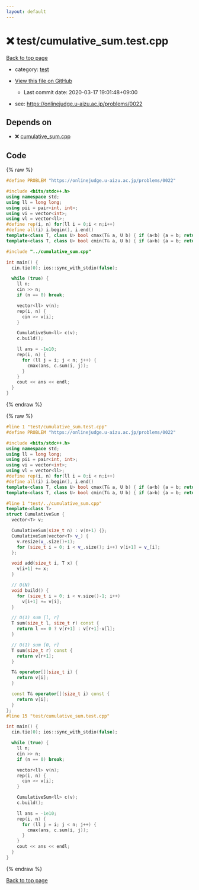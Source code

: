 ```yaml
---
layout: default
---
```


<!-- mathjax config similar to math.stackexchange -->
<script type="text/javascript" async
  src="https://cdnjs.cloudflare.com/ajax/libs/mathjax/2.7.5/MathJax.js?config=TeX-MML-AM_CHTML">
</script>
<script type="text/x-mathjax-config">
  MathJax.Hub.Config({
    TeX: { equationNumbers: { autoNumber: "AMS" }},
    tex2jax: {
      inlineMath: [ ['$','$'] ],
      processEscapes: true
    },
    "HTML-CSS": { matchFontHeight: false },
    displayAlign: "left",
    displayIndent: "2em"
  });
</script>

<script type="text/javascript" src="https://cdnjs.cloudflare.com/ajax/libs/jquery/3.4.1/jquery.min.js"></script>
<script src="https://cdn.jsdelivr.net/npm/jquery-balloon-js@1.1.2/jquery.balloon.min.js" integrity="sha256-ZEYs9VrgAeNuPvs15E39OsyOJaIkXEEt10fzxJ20+2I=" crossorigin="anonymous"></script>
<script type="text/javascript" src="../../assets/js/copy-button.js"></script>
<link rel="stylesheet" href="../../assets/css/copy-button.css" />


# :x: test/cumulative_sum.test.cpp

<a href="../../index.html">Back to top page</a>

* category: <a href="../../index.html#098f6bcd4621d373cade4e832627b4f6">test</a>
* <a href="{{ site.github.repository_url }}/blob/master/test/cumulative_sum.test.cpp">View this file on GitHub</a>
    - Last commit date: 2020-03-17 19:01:48+09:00


* see: <a href="https://onlinejudge.u-aizu.ac.jp/problems/0022">https://onlinejudge.u-aizu.ac.jp/problems/0022</a>


## Depends on

* :x: <a href="../../library/cumulative_sum.cpp.html">cumulative_sum.cpp</a>


## Code

<a id="unbundled"></a>
{% raw %}
```cpp
#define PROBLEM "https://onlinejudge.u-aizu.ac.jp/problems/0022"

#include <bits/stdc++.h>
using namespace std;
using ll = long long;
using pii = pair<int, int>;
using vi = vector<int>;
using vl = vector<ll>;
#define rep(i, n) for(ll i = 0;i < n;i++)
#define all(i) i.begin(), i.end()
template<class T, class U> bool cmax(T& a, U b) { if (a<b) {a = b; return true;} else return false; }
template<class T, class U> bool cmin(T& a, U b) { if (a>b) {a = b; return true;} else return false; }

#include "../cumulative_sum.cpp"

int main() {
  cin.tie(0); ios::sync_with_stdio(false);

  while (true) {
    ll n;
    cin >> n;
    if (n == 0) break;

    vector<ll> v(n);
    rep(i, n) {
      cin >> v[i];
    }

    CumulativeSum<ll> c(v);
    c.build();

    ll ans = -1e10;
    rep(i, n) {
      for (ll j = i; j < n; j++) {
        cmax(ans, c.sum(i, j));
      }
    }
    cout << ans << endl;
  }
}

```
{% endraw %}

<a id="bundled"></a>
{% raw %}
```cpp
#line 1 "test/cumulative_sum.test.cpp"
#define PROBLEM "https://onlinejudge.u-aizu.ac.jp/problems/0022"

#include <bits/stdc++.h>
using namespace std;
using ll = long long;
using pii = pair<int, int>;
using vi = vector<int>;
using vl = vector<ll>;
#define rep(i, n) for(ll i = 0;i < n;i++)
#define all(i) i.begin(), i.end()
template<class T, class U> bool cmax(T& a, U b) { if (a<b) {a = b; return true;} else return false; }
template<class T, class U> bool cmin(T& a, U b) { if (a>b) {a = b; return true;} else return false; }

#line 1 "test/../cumulative_sum.cpp"
template<class T>
struct CumulativeSum {
  vector<T> v;

  CumulativeSum(size_t n) : v(n+1) {};
  CumulativeSum(vector<T> v_) {
    v.resize(v_.size()+1);
    for (size_t i = 0; i < v_.size(); i++) v[i+1] = v_[i];
  };

  void add(size_t i, T x) {
    v[i+1] += x;
  }

  // O(N)
  void build() {
    for (size_t i = 0; i < v.size()-1; i++)
      v[i+1] += v[i];
  }

  // O(1) sum [l, r]
  T sum(size_t l, size_t r) const {
    return l == 0 ? v[r+1] : v[r+1]-v[l];
  }

  // O(1) sum [0, r]
  T sum(size_t r) const {
    return v[r+1];
  }

  T& operator[](size_t i) {
    return v[i];
  }

  const T& operator[](size_t i) const {
    return v[i];
  }
};
#line 15 "test/cumulative_sum.test.cpp"

int main() {
  cin.tie(0); ios::sync_with_stdio(false);

  while (true) {
    ll n;
    cin >> n;
    if (n == 0) break;

    vector<ll> v(n);
    rep(i, n) {
      cin >> v[i];
    }

    CumulativeSum<ll> c(v);
    c.build();

    ll ans = -1e10;
    rep(i, n) {
      for (ll j = i; j < n; j++) {
        cmax(ans, c.sum(i, j));
      }
    }
    cout << ans << endl;
  }
}

```
{% endraw %}

<a href="../../index.html">Back to top page</a>

